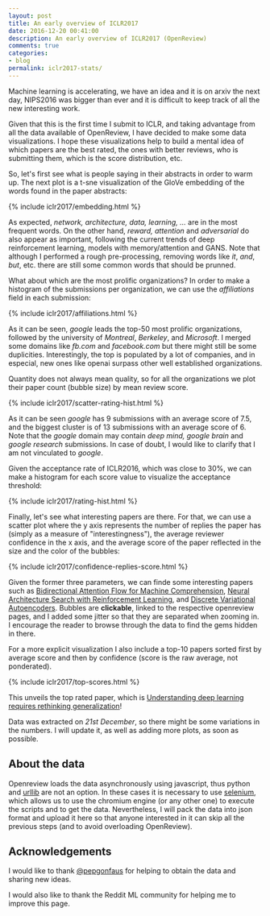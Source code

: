 ```yaml
---
layout: post
title: An early overview of ICLR2017
date: 2016-12-20 00:41:00
description: An early overview of ICLR2017 (OpenReview)
comments: true
categories:
- blog
permalink: iclr2017-stats/
---
```


Machine learning is accelerating, we have an idea and it is on arxiv the next
day, NIPS2016 was bigger than ever and it is difficult to keep track of all the
new interesting work.

Given that this is the first time I submit to ICLR, and taking advantage from
all the data available of OpenReview, I have decided to make some data
visualizations. I hope these visualizations help to build a mental idea of which
papers are the best rated, the ones with better reviews, who is submitting them,
which is the score distribution, etc.

So, let's first see what is people saying in their abstracts in order to warm up.
The next plot is a t-sne visualization of the GloVe embedding of the words found
in the paper abstracts:

{% include iclr2017/embedding.html %}

As expected, *network, architecture, data, learning, ...* are in the most frequent
words. On the other hand, *reward, attention* and *adversarial* do also appear as important, following the current trends of deep reinforcement learning, models with memory/attention and GANS. 
Note that although I performed a rough pre-processing, removing words
like *it*, *and*, *but*, etc. there are still some common words that should be
prunned.

What about which are the most prolific organizations? In order to make a
histogram of the submissions per organization, we can use the *affiliations*
field in each submission:

{% include iclr2017/affiliations.html %}

As it can be seen, *google* leads the top-50 most prolific organizations,
followed by the university of *Montreal*, *Berkeley*, and *Microsoft*.
I merged some domains like *fb.com* and *facebook.com* but there might still be some
duplicities. Interestingly, the top is populated by a lot of companies, and in
especial, new ones like openai surpass other well established organizations. 

Quantity does not always mean quality, so for all the organizations we plot
their paper count (bubble size) by mean review score.

{% include iclr2017/scatter-rating-hist.html %}

As it can be seen *google* has 9 submissions with an average score of 7.5, and the biggest cluster is of 13 submissions with an average score of 6. Note that the *google* domain may contain *deep mind, google brain* and *google research* submissions. In case of doubt, I would like to clarify that I am not vinculated to *google*.

Given the acceptance rate of ICLR2016, which was close to 30%, we can make a histogram for each score value to visualize the acceptance threshold:

{% include iclr2017/rating-hist.html %}


Finally, let's see what interesting papers are there. For that, we can use a scatter plot where the y axis represents the number of replies the paper has (simply as a measure of "interestingness"), the average reviewer confidence in the x axis, and the average score of the paper reflected in the size and the color of the bubbles:

{% include iclr2017/confidence-replies-score.html %}

Given the former three parameters, we can finde some interesting papers such as [Bidirectional Attention Flow for Machine Comprehension](https://arxiv.org/abs/1611.01603), [Neural Architecture Search with Reinforcement Learning](https://arxiv.org/abs/1611.01578), and [Discrete Variational Autoencoders](https://arxiv.org/abs/1609.02200). Bubbles are **clickable**, linked to the respective openreview pages, and I added some jitter so that they are separated when zooming in. I encourage the reader to browse through the data to find the gems hidden in there.

For a more explicit visualization I also include a top-10 papers sorted first by average score and then by confidence (score is the raw average, not ponderated).

{% include iclr2017/top-scores.html %}

This unveils the top rated paper, which is [Understanding deep learning requires rethinking generalization](https://openreview.net/pdf?id=Sy8gdB9xx)!


Data was extracted on *21st December*, so there might be some variations in the numbers. I will update it, as well as adding more plots, as soon as possible.

## About the data
Openreview loads the data asynchronously using javascript, thus python and 
[urllib](https://docs.python.org/3/library/urllib.html) are not an option. In
these cases it is necessary to use
[selenium](http://selenium-python.readthedocs.io/), which allows us to use the
chromium engine (or any other one) to execute the scripts and to get the data.
Nevertheless, I will pack the data into json format and upload it here so that
anyone interested in it can skip all the previous steps (and to avoid
overloading OpenReview).


## Acknowledgements
I would like to thank [@pepgonfaus](https://twitter.com/pepgonfaus) for helping to obtain the data and sharing new ideas.

I would also like to thank the Reddit ML community for helping me to improve this page.


